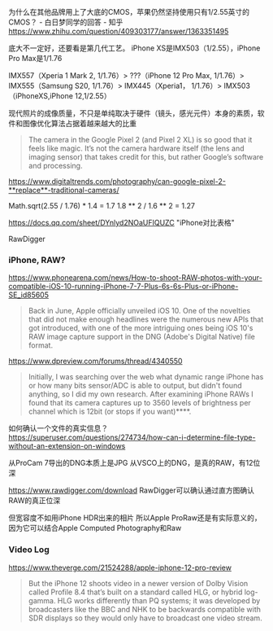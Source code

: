 

为什么在其他品牌用上了大底的CMOS，苹果仍然坚持使用只有1/2.55英寸的CMOS？ - 白日梦同学的回答 - 知乎
https://www.zhihu.com/question/409303177/answer/1363351495


底大不一定好，还要看是第几代工艺。 iPhone XS是IMX503（1/2.55），iPhone Pro Max是1/1.76



IMX557（Xperia 1 Mark 2, 1/1.76）>
???（iPhone 12 Pro Max, 1/1.76）>
IMX555（Samsung S20, 1/1.76）>
IMX445（Xperia1， 1/1.76）> 
IMX503（iPhoneXS,iPhone 12,1/2.55）

现代照片的成像质量，不只是单纯取决于硬件（镜头，感光元件）本身的素质，软件和图像优化算法占据着越来越大的比重

> The camera in the Google Pixel 2 (and Pixel 2 XL) is so good that it feels like magic. It’s not the camera hardware itself (the lens and imaging sensor) that takes credit for this, but rather Google’s software and processing. 

https://www.digitaltrends.com/photography/can-google-pixel-2-**replace**-traditional-cameras/

Math.sqrt(2.55 / 1.76) * 1.4 = 1.7
1.8 ** 2 / 1.6 ** 2 = 1.27

https://docs.qq.com/sheet/DYnlyd2NOaUFIQUZC "iPhone对比表格"

RawDigger

### iPhone, RAW?
https://www.phonearena.com/news/How-to-shoot-RAW-photos-with-your-compatible-iOS-10-running-iPhone-7-7-Plus-6s-6s-Plus-or-iPhone-SE_id85605
> Back in June, Apple officially unveiled iOS 10. One of the novelties that did not make enough headlines were the numerous new APIs that got introduced, with one of the more intriguing ones being iOS 10's RAW image capture support in the DNG (Adobe's Digital Native) file format. 

https://www.dpreview.com/forums/thread/4340550
> Initially, I was searching over the web what dynamic range iPhone has or how many bits sensor/ADC is able to output, but didn't found anything, so I did my own research. After examining iPhone RAWs I found that its camera captures up to 3560 levels of brightness per channel which is 12bit (or stops if you want)****.

如何确认一个文件的真实信息？
https://superuser.com/questions/274734/how-can-i-determine-file-type-without-an-extension-on-windows

从ProCam 7导出的DNG本质上是JPG
从VSCO上的DNG，是真的RAW，有12位深

https://www.rawdigger.com/download
RawDigger可以确认通过直方图确认RAW的真正位深

但宽容度不如用iPhone HDR出来的相片
所以Apple ProRaw还是有实际意义的，因为它可以结合Apple Computed Photography和Raw

### Video Log
https://www.theverge.com/21524288/apple-iphone-12-pro-review

> But the iPhone 12 shoots video in a newer version of Dolby Vision called Profile 8.4 that’s built on a standard called HLG, or hybrid log-gamma. HLG works differently than PQ systems; it was developed by broadcasters like the BBC and NHK to be backwards compatible with SDR displays so they would only have to broadcast one video stream.
